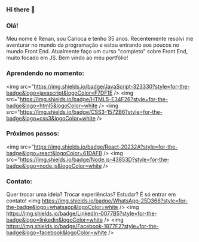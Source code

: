 ### Hi there 👋

<!--
**renanslopes/renanslopes** is a ✨ _special_ ✨ repository because its `README.md` (this file) appears on your GitHub profile.

Here are some ideas to get you started:

- 🔭 I’m currently working on ...
- 🌱 I’m currently learning ...
- 👯 I’m looking to collaborate on ...
- 🤔 I’m looking for help with ...
- 💬 Ask me about ...
- 📫 How to reach me: ...
- 😄 Pronouns: ...
- ⚡ Fun fact: ...
-->
### Olá!
Meu nome é Renan, sou Carioca e tenho 35 anos.
Recentemente resolvi me aventurar no mundo da programação e estou entrando aos poucos no mundo Front End.
Atualmente faço um curso "completo" sobre Front End, muito focado em JS.
Bem vindo ao meu portfólio!


### Aprendendo no momento:
<img src="https://img.shields.io/badge/JavaScript-323330?style=for-the-badge&logo=javascript&logoColor=F7DF1E />
<img src="https://img.shields.io/badge/HTML5-E34F26?style=for-the-badge&logo=html5&logoColor=white />
<img src="https://img.shields.io/badge/CSS3-1572B6?style=for-the-badge&logo=css3&logoColor=white />


### Próximos passos:
<img src="https://img.shields.io/badge/React-20232A?style=for-the-badge&logo=react&logoColor=61DAFB />
<img src="https://img.shields.io/badge/Node.js-43853D?style=for-the-badge&logo=node.js&logoColor=white />


### Contato:
Quer trocar uma ideia? Trocar experiências? Estudar? É só entrar em contato!
<img https://img.shields.io/badge/WhatsApp-25D366?style=for-the-badge&logo=whatsapp&logoColor=white />
<img https://img.shields.io/badge/LinkedIn-0077B5?style=for-the-badge&logo=linkedin&logoColor=white />
<img https://img.shields.io/badge/Facebook-1877F2?style=for-the-badge&logo=facebook&logoColor=white />




